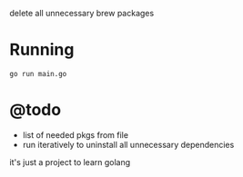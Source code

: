 delete all unnecessary brew packages

# Running
```
go run main.go
```

# @todo
- list of needed pkgs from file
- run iteratively to uninstall all unnecessary dependencies


it's just a project to learn golang